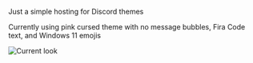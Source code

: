 Just a simple hosting for Discord themes

Currently using pink cursed theme with no message bubbles, Fira Code text, and Windows 11 emojis

![Current look](https://user-images.githubusercontent.com/128418783/229582218-4a5296c7-3939-4913-9f9c-033de2c3bb5a.png)
